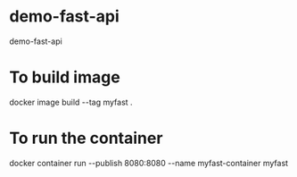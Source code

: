 # demo-fast-api
demo-fast-api
# To build image
docker image build --tag myfast .
# To run the container 
docker container run --publish 8080:8080 --name myfast-container myfast
